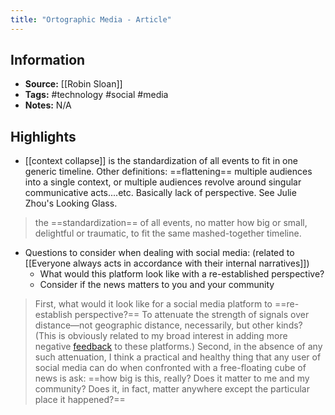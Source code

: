 ```yaml
---
title: "Ortographic Media - Article"
---
```

## Information
- **Source:** [[Robin Sloan]]
- **Tags:** #technology #social #media 
- **Notes:** N/A

## Highlights
-  [[context collapse]] is the standardization of all events to fit in one generic timeline. Other definitions: ==flattening== multiple audiences into a single context, or multiple audiences revolve around singular communicative acts....etc. Basically lack of perspective. See Julie Zhou's Looking Glass.
> the ==standardization== of all events, no matter how big or small, delightful or traumatic, to fit the same mashed-together timeline.
- Questions to consider when dealing with social media: (related to [[Everyone always acts in accordance with their internal narratives]])
	- What would this platform look like with a re-established perspective?
	- Consider if the news matters to you and your community
>   First, what would it look like for a social media platform to ==re-establish perspective?== To attenuate the strength of signals over distance—not geographic distance, necessarily, but other kinds? (This is obviously related to my broad interest in adding more negative [feedback](https://platforms.fyi/) to these platforms.)
> Second, in the absence of any such attenuation, I think a practical and healthy thing that any user of social media can do when confronted with a free-floating cube of news is ask: ==how big is this, really? Does it matter to me and my community? Does it, in fact, matter anywhere except the particular place it happened?==